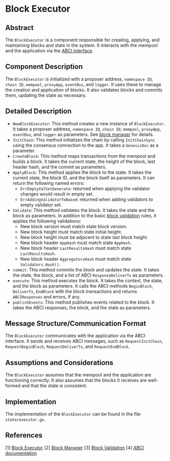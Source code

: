 # Block Executor

## Abstract

The `BlockExecutor` is a component responsible for creating, applying, and maintaining blocks and state in the system. It interacts with the mempool and the application via the [ABCI interface].

## Component Description

The `BlockExecutor` is initialized with a proposer address, `namespace ID`, `chain ID`, `mempool`, `proxyApp`, `eventBus`, and `logger`. It uses these to manage the creation and application of blocks. It also validates blocks and commits them, updating the state as necessary.

## Detailed Description

- `NewBlockExecutor`: This method creates a new instance of `BlockExecutor`. It takes a proposer address, `namespace ID`, `chain ID`, `mempool`, `proxyApp`, `eventBus`, and `logger` as parameters. See [block manager] for details.
- `InitChain`: This method initializes the chain by calling `InitChainSync` using the consensus connection to the app. It takes a `GenesisDoc` as a parameter.
- `CreateBlock`: This method reaps transactions from the mempool and builds a block. It takes the current state, the height of the block, last header hash, and the commit as parameters.
- `ApplyBlock`: This method applies the block to the state. It takes the current state, the block ID, and the block itself as parameters. It can return the following named errors:
  - `ErrEmptyValSetGenerate`: returned when applying the validator changes would result in empty set.
  - `ErrAddingValidatorToBased`: returned when adding validators to empty validator set.
- `Validate`: This method validates the block. It takes the state and the block as parameters. In addition to the basic [block validation] rules, it applies the following validations:
  - New block version must match state block version.
  - New block height must match state initial height.
  - New block height must be adjacent to state last block height.
  - New block header `AppHash` must match state `AppHash`.
  - New block header `LastResultsHash` must match state `LastResultsHash`.
  - New block header `AggregatorsHash` must match state `Validators.Hash()`.
- `commit`: This method commits the block and updates the state. It takes the state, the block, and a list of ABCI `ResponseDeliverTx` as parameters.
- `execute`: This method executes the block. It takes the context, the state, and the block as parameters. It calls the ABCI methods `BeginBlock`, `DeliverTx`, `EndBlock` with the block transactions and returns `ABCIResponses` and errors, if any.
- `publishEvents`: This method publishes events related to the block. It takes the ABCI responses, the block, and the state as parameters.

## Message Structure/Communication Format

The `BlockExecutor` communicates with the application via the ABCI interface. It sends and receives ABCI messages, such as `RequestInitChain`, `RequestBeginBlock`, `RequestDeliverTx`, and `RequestEndBlock`.

## Assumptions and Considerations

The `BlockExecutor` assumes that the mempool and the application are functioning correctly. It also assumes that the blocks it receives are well-formed and that the state is consistent.

## Implementation

The implementation of the `BlockExecutor` can be found in the file `state/executor.go`.

## References

[1] [Block Executor][block executor]
[2] [Block Manager][block manager]
[3] [Block Validation][block validation]
[4] [ABCI documentation][ABCI interface]

[block executor]: https://github.com/rollkit/rollkit/blob/main/state/executor.go
[block manager]: ../block/block-manager.md
[block validation]: ../types/block_spec.md
[ABCI interface]: https://github.com/cometbft/cometbft/blob/main/spec/abci/abci%2B%2B_basic_concepts.md
